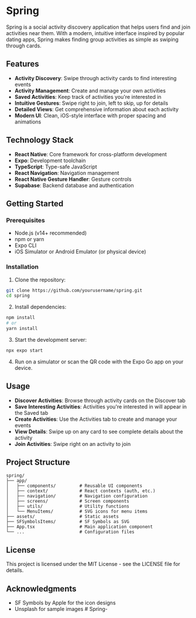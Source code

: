 # Spring

Spring is a social activity discovery application that helps users find and join activities near them. With a modern, intuitive interface inspired by popular dating apps, Spring makes finding group activities as simple as swiping through cards.

## Features

- **Activity Discovery**: Swipe through activity cards to find interesting events
- **Activity Management**: Create and manage your own activities
- **Saved Activities**: Keep track of activities you're interested in
- **Intuitive Gestures**: Swipe right to join, left to skip, up for details
- **Detailed Views**: Get comprehensive information about each activity
- **Modern UI**: Clean, iOS-style interface with proper spacing and animations

## Technology Stack

- **React Native**: Core framework for cross-platform development
- **Expo**: Development toolchain
- **TypeScript**: Type-safe JavaScript
- **React Navigation**: Navigation management
- **React Native Gesture Handler**: Gesture controls
- **Supabase**: Backend database and authentication

## Getting Started

### Prerequisites

- Node.js (v14+ recommended)
- npm or yarn
- Expo CLI
- iOS Simulator or Android Emulator (or physical device)

### Installation

1. Clone the repository:
```bash
git clone https://github.com/yourusername/spring.git
cd spring
```

2. Install dependencies:
```bash
npm install
# or
yarn install
```

3. Start the development server:
```bash
npx expo start
```

4. Run on a simulator or scan the QR code with the Expo Go app on your device.

## Usage

- **Discover Activities**: Browse through activity cards on the Discover tab
- **Save Interesting Activities**: Activities you're interested in will appear in the Saved tab
- **Create Activities**: Use the Activities tab to create and manage your events
- **View Details**: Swipe up on any card to see complete details about the activity
- **Join Activities**: Swipe right on an activity to join

## Project Structure

```
spring/
├── app/
│   ├── components/         # Reusable UI components
│   ├── context/            # React contexts (auth, etc.)
│   ├── navigation/         # Navigation configuration
│   ├── screens/            # Screen components
│   ├── utils/              # Utility functions
│   └── MenuItems/          # SVG icons for menu items
├── assets/                 # Static assets
├── SFSymbolsItems/         # SF Symbols as SVG
├── App.tsx                 # Main application component
└── ...                     # Configuration files
```
## License

This project is licensed under the MIT License - see the LICENSE file for details.

## Acknowledgments

- SF Symbols by Apple for the icon designs
- Unsplash for sample images # Spring-
